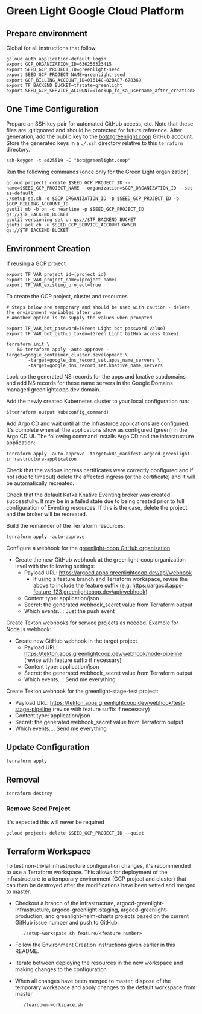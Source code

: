# Green Light Google Cloud Platform

## Prepare environment

Global for all instructions that follow

    gcloud auth application-default login
    export GCP_ORGANIZATION_ID=636256323415
    export SEED_GCP_PROJECT_ID=greenlight-seed
    export SEED_GCP_PROJECT_NAME=greenlight-seed
    export GCP_BILLING_ACCOUNT_ID=01614C-82BAE7-678369
    export TF_BACKEND_BUCKET=tfstate-greenlight
    export SEED_GCP_SERVICE_ACCOUNT=<lookup_fq_sa_username_after_creation>

## One Time Configuration

Prepare an SSH key pair for automated GitHub access, etc. Note that these files are .gitignored and should be protected
for future reference. After generation, add the public key to the bot@greenlight.coop GitHub account. Store the generated
keys in a `./.ssh` directory relative to this `terraform` directory.

    ssh-keygen -t ed25519 -C "bot@greenlight.coop"

Run the following commands (once only for the Green Light organization)
    
    gcloud projects create $SEED_GCP_PROJECT_ID --name=$SEED_GCP_PROJECT_NAME --organization=$GCP_ORGANIZATION_ID --set-as-default
    ./setup-sa.sh -o $GCP_ORGANIZATION_ID -p $SEED_GCP_PROJECT_ID -b $GCP_BILLING_ACCOUNT_ID
    gsutil mb -b on -c nearline -p $SEED_GCP_PROJECT_ID gs://$TF_BACKEND_BUCKET
    gsutil versioning set on gs://$TF_BACKEND_BUCKET
    gsutil acl ch -u $SEED_GCP_SERVICE_ACCOUNT:OWNER gs://$TF_BACKEND_BUCKET

## Environment Creation 

If reusing a GCP project

    export TF_VAR_project_id=(project id)
    export TF_VAR_project_name=(project name)
    export TF_VAR_existing_project=true

To create the GCP project, cluster and resources

    # Steps below are temporary and should be used with caution - delete the environment variables after use 
    # Another option is to supply the values when prompted

    export TF_VAR_bot_password=(Green Light bot password value)
    export TF_VAR_bot_github_token=(Green Light GitHub access token)

    terraform init \
        && terraform apply -auto-approve -target=google_container_cluster.development \
            -target=google_dns_record_set.apps_name_servers \
            -target=google_dns_record_set.knative_name_servers

Look up the generated NS records for the apps and knative subdomains and add NS records for these name 
servers in the Google Domains managed greenlightcoop.dev domain.

Add the newly created Kubernetes cluster to your local configuration run:

    $(terraform output kubeconfig_command)

Add Argo CD and wait until all the infrasturce applications are configured. It's complete when all the applications show as configured (green) in the Argo CD UI. The following command installs Argo CD and the infrastructure application:

    terraform apply -auto-approve -target=k8s_manifest.argocd-greenlight-infrastructure-application

Check that the various ingress certificates were correctly configured and if not (due to timeout) delete the affected ingress (or the certificate) and it will be automatically recreated.

Check that the default Kafka Knative Eventing broker was created successfully. It may be in a failed state due to being created
prior to full configuration of Eventing resources. If this is the case, delete the project and the broker will be recreated.

Build the remainder of the Terraform resources:

    terraform apply -auto-approve

Configure a webhook for the [greenlight-coop GitHub organization](https://github.com/organizations/greenlight-coop/settings/hooks/new)
* Create the new GitHub webhook at the greenlight-coop organization level with the following settings:
    * Payload URL: https://argocd.apps.greenlightcoop.dev/api/webhook
        * If using a feature branch and Terraform workspace, revise the above to include the feature suffix 
          (e.g. https://argocd.apps-feature-123.greenlightcoop.dev/api/webhook)
    * Content type: application/json
    * Secret: the generated webhook_secret value from Terraform output
    * Which events...: Just the push event

Create Tekton webhooks for service projects as needed. Example for Node.js webhook:
* Create new GitHub webhook in the target project
    * Payload URL: https://tekton.apps.greenlightcoop.dev/webhook/node-pipeline (revise with feature suffix if necessary)
    * Content type: application/json
    * Secret: the generated webhook_secret value from Terraform output
    * Which events...: Send me everything

Create Tekton webhook for the greenlight-stage-test project:
* Payload URL: https://tekton.apps.greenlightcoop.dev/webhook/test-stage-pipeline (revise with feature suffix if necessary)
* Content type: application/json
* Secret: the generated webhook_secret value from Terraform output
* Which events...: Send me everything

## Update Configuration

    terraform apply

## Removal

    terraform destroy

### Remove Seed Project

It's expected this will never be required

    gcloud projects delete $SEED_GCP_PROJECT_ID --quiet

## Terraform Workspace

To test non-trivial infrastructure configuration changes, it's recommended to use a Terraform workspace. This allows
for deployment of the infrastructure to a temporary environment (GCP project and cluster) that can then be destroyed
after the modifications have been vetted and merged to master.

* Checkout a branch of the infrastructure, argocd-greenlight-infrastructure, argocd-greenlight-staging, 
  argocd-greenlight-production, and greenlight-helm-charts projects based on the current GitHub 
  issue number and push to GitHub.

        ./setup-workspace.sh feature/<feature number>

* Follow the Environment Creation instructions given earlier in this README.

* Iterate between deploying the resources in the new workspace and making changes to the configuration

* When all changes have been merged to master, dispose of the temporary workspace and apply changes to the 
  default workspace from master

        ./teardown-workspace.sh